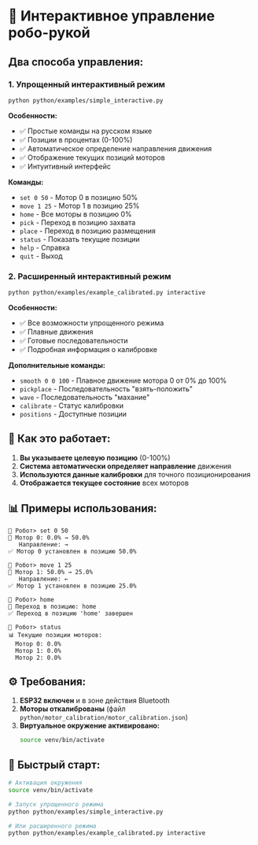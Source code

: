 # 🤖 Интерактивное управление робо-рукой

## Два способа управления:

### 1. Упрощенный интерактивный режим

```bash
python python/examples/simple_interactive.py
```

**Особенности:**

- ✅ Простые команды на русском языке
- ✅ Позиции в процентах (0-100%)
- ✅ Автоматическое определение направления движения
- ✅ Отображение текущих позиций моторов
- ✅ Интуитивный интерфейс

**Команды:**

- `set 0 50` - Мотор 0 в позицию 50%
- `move 1 25` - Мотор 1 в позицию 25%
- `home` - Все моторы в позицию 0%
- `pick` - Переход в позицию захвата
- `place` - Переход в позицию размещения
- `status` - Показать текущие позиции
- `help` - Справка
- `quit` - Выход

### 2. Расширенный интерактивный режим

```bash
python python/examples/example_calibrated.py interactive
```

**Особенности:**

- ✅ Все возможности упрощенного режима
- ✅ Плавные движения
- ✅ Готовые последовательности
- ✅ Подробная информация о калибровке

**Дополнительные команды:**

- `smooth 0 0 100` - Плавное движение мотора 0 от 0% до 100%
- `pickplace` - Последовательность "взять-положить"
- `wave` - Последовательность "махание"
- `calibrate` - Статус калибровки
- `positions` - Доступные позиции

## 🎯 Как это работает:

1. **Вы указываете целевую позицию** (0-100%)
2. **Система автоматически определяет направление** движения
3. **Используются данные калибровки** для точного позиционирования
4. **Отображается текущее состояние** всех моторов

## 📊 Примеры использования:

```
🤖 Робот> set 0 50
🎯 Мотор 0: 0.0% → 50.0%
   Направление: →
✅ Мотор 0 установлен в позицию 50.0%

🤖 Робот> move 1 25
🎯 Мотор 1: 50.0% → 25.0%
   Направление: ←
✅ Мотор 1 установлен в позицию 25.0%

🤖 Робот> home
🎯 Переход в позицию: home
✅ Переход в позицию 'home' завершен

🤖 Робот> status
📊 Текущие позиции моторов:
  Мотор 0: 0.0%
  Мотор 1: 0.0%
  Мотор 2: 0.0%
```

## ⚙️ Требования:

1. **ESP32 включен** и в зоне действия Bluetooth
2. **Моторы откалиброваны** (файл `python/motor_calibration/motor_calibration.json`)
3. **Виртуальное окружение активировано:**
   ```bash
   source venv/bin/activate
   ```

## 🚀 Быстрый старт:

```bash
# Активация окружения
source venv/bin/activate

# Запуск упрощенного режима
python python/examples/simple_interactive.py

# Или расширенного режима
python python/examples/example_calibrated.py interactive
```
